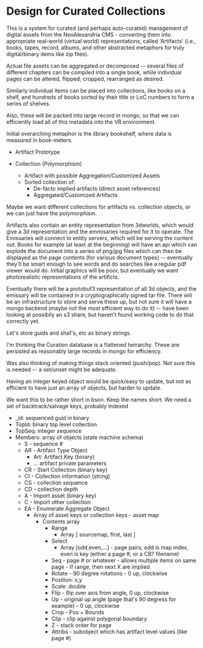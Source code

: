 ﻿# Design for Curated Collections

This is a system for curated (and perhaps auto-curated) management of digital assets from the 
NeoAlexandria CMS - converting them into appropriate real-world (virtual world) representations, 
called 'Artifacts' (i.e., books, tapes, record, albums, and other abstracted metaphors for truly 
digital/binary items like zip files).

Actual file assets can be aggregated or decomposed -- several files of different chapters can be 
compiled into a single book, while individual pages can be altered, flipped, cropped, rearranged 
as desired.

Similarly individual items can be placed into collections, like books on a shelf, and hundreds 
of books sorted by their title or LoC numbers to form a series of shelves.

Also, these will be packed into large record in mongo, so that we can efficiently load all of 
this metadata into the VR environment.

Initial overarching metaphor is the library bookshelf, where data is measured in book-meters.    

* Artifact Prototype

* Collection (Polymorphism)
  * Artifact with possible Aggregation/Customized Assets
  * Sorted collection of:
    * De-facto implied artifacts (direct asset references)
    * Aggregated/Customized Artifacts

Maybe we want different collections for artifacts vs. collection objects, or we can just have the 
polymorphism.

Artifacts also contain an entity representation from 3dworlds, which would give a 3d representation
and the emmisaries required for it to operate.   The Emissaries will connect to entity servers, which
will be serving the content out.  Books for example (at least at the beginning) will have an api
which can explode the document into a series of png/jpg files which can then be displayed as the page
contents (for various document types) -- eventually they'll be smart enough to see words and do searches
like a regular pdf viewer would do.   Initial graphics will be poor, but eventually we want photorealistic
representations of the artificts.

Eventually there will be a protobuf3 representation of all 3d objects, and the emissary will be 
contained in a cryptographically signed tar file.   There will be an infrastructure to store and serve
these up, but not sure it will have a mongo backend (maybe not the most efficient way to do it) -- have
been looking at possibily an s3 share, but haven't found working code to do that correctly yet.

Let's store guids and sha1's, etc as binary strings.

I'm thinking the Curation database is a flattened heirarchy.   These are persisted as reasonably
large records in mongo for efficiency.

Was also thinking of making things stack oriented (push/pop).  Not sure this is needed -- a set/unset might
be adequate.

Having an integer keyed object would be quick/easy to update, but not as efficient to have 
just an array of objects, but harder to update.

We want this to be rather short in bson.  Keep the names short.
We need a set of backtrack/salvage keys, probably indexed

* _id: sequenced guid in binary
* TopId: binary top level collection
* TopSeq: integer sequence
* Members: array of objects (state machine schema)
  * S - sequence #
  * AR - Artifact Type Object
    * Art: Artifact Key (binary)
    * ...  artifact private parameters
  * CR - Start Collection (binary key)
  * CI - Collection information (string)
  * CS - collection sequence
  * CD - collection depth
  * A - Import asset (binary key)
  * C - Import other collection
  * EA - Enumerate Aggregate Object
    * Array of asset keys or collection keys - asset map
      * Contents array
        * Range 
          * Array [ sourcemap, first, last ]
        * Select 
          * Array [odd,even,...] - page pairs, odd is map index, even is key (either a page #, or a CB? filename)
        * Seq - page # or whatever - allows multiple items on same page - If range, then next X are implied
        * Rotate - 90 degree rotations - 0 up, clockwise
        * Position: x,y
        * Scale: double
        * Flip - flip over axis from angle, 0 up, clockwise
        * Up - original up angle (page that's 90 degress for example) - 0 up, clockwise
        * Crop - Pos + Bounds
        * Clip - clip against polygonal boundary
        * Z - stack order for page
        * Attribs - subobject which has artifact level values (like page #)


